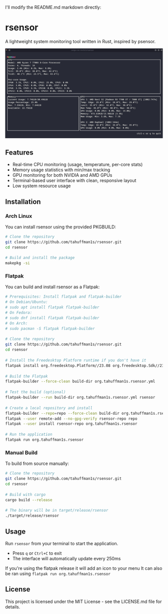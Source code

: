 I'll modify the README.md markdown directly:

# rsensor

A lightweight system monitoring tool written in Rust, inspired by psensor.

![screenshot](assets/screenshots/screenshot.png)
## Features

- Real-time CPU monitoring (usage, temperature, per-core stats)
- Memory usage statistics with min/max tracking
- GPU monitoring for both NVIDIA and AMD GPUs
- Terminal-based user interface with clean, responsive layout
- Low system resource usage

## Installation

### Arch Linux

You can install rsensor using the provided PKGBUILD:

```bash
# Clone the repository
git clone https://github.com/tahuffman1s/rsensor.git
cd rsensor

# Build and install the package
makepkg -si
```

### Flatpak

You can build and install rsensor as a Flatpak:

```bash
# Prerequisites: Install flatpak and flatpak-builder
# On Debian/Ubuntu:
# sudo apt install flatpak flatpak-builder
# On Fedora:
# sudo dnf install flatpak flatpak-builder
# On Arch:
# sudo pacman -S flatpak flatpak-builder

# Clone the repository
git clone https://github.com/tahuffman1s/rsensor.git
cd rsensor

# Install the Freedesktop Platform runtime if you don't have it
flatpak install org.freedesktop.Platform//23.08 org.freedesktop.Sdk//23.08

# Build the Flatpak
flatpak-builder --force-clean build-dir org.tahuffman1s.rsensor.yml

# Test the build (optional)
flatpak-builder --run build-dir org.tahuffman1s.rsensor.yml rsensor

# Create a local repository and install
flatpak-builder --repo=repo --force-clean build-dir org.tahuffman1s.rsensor.yml
flatpak --user remote-add --no-gpg-verify rsensor-repo repo
flatpak --user install rsensor-repo org.tahuffman1s.rsensor

# Run the application
flatpak run org.tahuffman1s.rsensor
```

### Manual Build

To build from source manually:

```bash
# Clone the repository
git clone https://github.com/tahuffman1s/rsensor.git
cd rsensor

# Build with cargo
cargo build --release

# The binary will be in target/release/rsensor
./target/release/rsensor
```

## Usage

Run `rsensor` from your terminal to start the application.

- Press `q` or `Ctrl+C` to exit
- The interface will automatically update every 250ms

If you're using the flatpak release it will add an icon to your menu
It can also be ran using `flatpak run org.tahuffman1s.rsensor`

## License

This project is licensed under the MIT License - see the LICENSE.md file for details.
